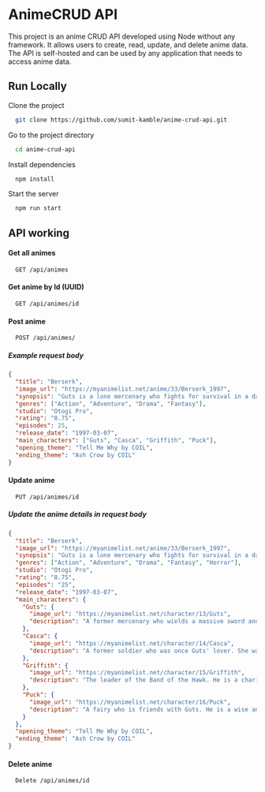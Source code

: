# AnimeCRUD API

This project is an anime CRUD API developed using Node without any framework. It allows users to create, read, update, and delete anime data. The API is self-hosted and can be used by any application that needs to access anime data.

## Run Locally

Clone the project

```bash
  git clone https://github.com/sumit-kamble/anime-crud-api.git
```

Go to the project directory

```bash
  cd anime-crud-api
```

Install dependencies

```bash
  npm install
```

Start the server

```bash
  npm run start
```

## API working

#### Get all animes

```http
  GET /api/animes
```

#### Get anime by Id (UUID)

```http
  GET /api/animes/id
```

#### Post anime

```http
  POST /api/animes/
```

##### Example request body

```json
{
  "title": "Berserk",
  "image_url": "https://myanimelist.net/anime/33/Berserk_1997",
  "synopsis": "Guts is a lone mercenary who fights for survival in a dark and violent world. He wields a massive sword and wears a metal arm, and he is driven by a thirst for revenge against the demons who killed his lover.",
  "genres": ["Action", "Adventure", "Drama", "Fantasy"],
  "studio": "Otogi Pro",
  "rating": "8.75",
  "episodes": 25,
  "release_date": "1997-03-07",
  "main_characters": ["Guts", "Casca", "Griffith", "Puck"],
  "opening_theme": "Tell Me Why by COIL",
  "ending_theme": "Ash Crow by COIL"
}
```

#### Update anime

```http
  PUT /api/animes/id
```

##### Update the anime details in request body

```json
{
  "title": "Berserk",
  "image_url": "https://myanimelist.net/anime/33/Berserk_1997",
  "synopsis": "Guts is a lone mercenary who fights for survival in a dark and violent world. He wields a massive sword and wears a metal arm, and he is driven by a thirst for revenge against the demons who killed his lover, Casca. Along the way, he meets a variety of strange and dangerous characters, including the mysterious Griffith, who offers Guts a chance to join his band of mercenaries, the Band of the Hawk.",
  "genres": ["Action", "Adventure", "Drama", "Fantasy", "Horror"],
  "studio": "Otogi Pro",
  "rating": "8.75",
  "episodes": "25",
  "release_date": "1997-03-07",
  "main_characters": {
    "Guts": {
      "image_url": "https://myanimelist.net/character/13/Guts",
      "description": "A former mercenary who wields a massive sword and wears a metal arm. He is driven by a thirst for revenge against the demons who killed his lover, Casca."
    },
    "Casca": {
      "image_url": "https://myanimelist.net/character/14/Casca",
      "description": "A former soldier who was once Guts' lover. She was turned into a demon by Griffith, but Guts was able to save her. She is now haunted by the memories of what happened to her."
    },
    "Griffith": {
      "image_url": "https://myanimelist.net/character/15/Griffith",
      "description": "The leader of the Band of the Hawk. He is a charismatic and ambitious man who is willing to do whatever it takes to achieve his goals. He is also the one who turned Casca into a demon."
    },
    "Puck": {
      "image_url": "https://myanimelist.net/character/16/Puck",
      "description": "A fairy who is friends with Guts. He is a wise and mischievous creature who provides comic relief in the midst of the darkness."
    }
  },
  "opening_theme": "Tell Me Why by COIL",
  "ending_theme": "Ash Crow by COIL"
}
```

#### Delete anime

```http
  Delete /api/animes/id
```
